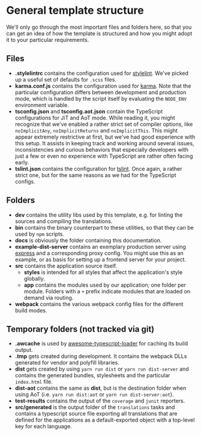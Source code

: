 # General template structure
We'll only go through the most important files and folders here, so that you can get an idea of how the template is structured and how you might adopt it to your particular requirements.
 
## Files
- **.stylelintrc** contains the configuration used for [stylelint](https://github.com/stylelint/stylelint). We've picked up a useful set of defaults for `.scss` files.
- **karma.conf.js** contains the configuration used for [karma](https://github.com/karma-runner/karma). Note that the particular configuration differs between development and production mode, which is handled by the script itself by evaluating the `NODE_ENV` environment variable.
- **tsconfig.json** and **tsconfig.aot.json** contain the TypeScript configurations for JiT and AoT mode. While reading it, you might recognize that we've enabled a rather strict set of compiler options, like `noImplicitAny`, `noImplicitReturns` and `noImplicitThis`. This might appear extremely restrictive at first, but we've had good experience with this setup. It assists in keeping track and working around several issues, inconsistencies and curious behaviors that especially developers with just a few or even no experience with TypeScript are rather often facing early.
- **tslint.json** contains the configuration for [tslint](https://github.com/palantir/tslint). Once again, a rather strict one, but for the same reasons as we had for the TypeScript configs.

## Folders
- **dev** contains the utility libs used by this template, e.g. for linting the sources and compiling the translations.
- **bin** contains the binary counterpart to these utilities, so that they can be used by `npm` scripts.
- **docs** is obviously the folder containing this documentation.
- **example-dist-server** contains an exemplary production server using [express](http://expressjs.com) and a corresponding proxy config. You might use this as an example, or as basis for setting up a frontend server for your project.
- **src** contains the application source itself.
  - **styles** is intended for all styles that affect the application's style globally.
  - **app** contains the modules used by our application; one folder per module. Folders with a `+` prefix indicate modules that are loaded on demand via routing.
- **webpack** contains the various webpack config files for the different build modes.

## Temporary folders (not tracked via git)
- **.awcache** is used by [awesome-typescript-loader](https://github.com/s-panferov/awesome-typescript-loader) for caching its build output.
- **.tmp** gets created during development. It contains the webpack DLLs generated for vendor and polyfill libraries.
- **dist** gets created by using `yarn run dist` or `yarn run dist-server` and contains the generated bundles, stylesheets and the particular `index.html` file.
- **dist-aot** contains the same as **dist**, but is the destination folder when using AoT (i.e. `yarn run dist:aot` or `yarn run dist-server:aot`). 
- **test-results** contains the output of the `coverage` and `junit` reporters.
- **src/generated** is the output folder of the `translations` tasks and contains a typescript source file exporting all translations that are defined for the applications as a default-exported object with a top-level key for each language.